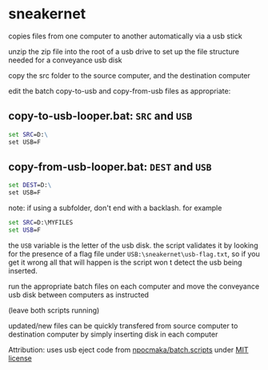 sneakernet
===

copies files from one computer to another automatically via a usb stick

unzip the zip file into the root of a usb drive to set up the file structure needed for a conveyance usb disk

copy the src folder to the source computer, and the destination computer

edit the batch copy-to-usb and copy-from-usb files as appropriate:

copy-to-usb-looper.bat: `SRC` and `USB`
---

``` bat
set SRC=D:\
set USB=F
```

copy-from-usb-looper.bat: `DEST` and `USB`
---

``` bat
set DEST=D:\
set USB=F
```

note: if using a subfolder, don't end with a backlash. for example

``` bat
set SRC=D:\MYFILES
set USB=F
```

the `USB` variable is the letter of the usb disk. the script validates it by looking for the presence of a flag file under `USB:\sneakernet\usb-flag.txt`, so if you get it wrong all that will happen is the script won
t detect the usb being inserted.

run the appropriate batch files on each computer and move the conveyance usb disk between computers as instructed

(leave both scripts running)

updated/new files can be quickly transfered from source computer to destination computer by simply inserting disk in each computer

Attribution: uses usb eject code from  [npocmaka/batch.scripts](https://github.com/npocmaka/batch.scripts/blob/master/hybrids/jscript/ejectjs.bat) under [MIT license](https://github.com/npocmaka/batch.scripts/blob/master/LICENSE)

